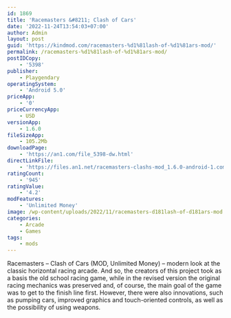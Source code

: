 ```yaml
---
id: 1869
title: 'Racemasters &#8211; Сlash of Сars'
date: '2022-11-24T13:54:03+07:00'
author: Admin
layout: post
guid: 'https://kindmod.com/racemasters-%d1%81lash-of-%d1%81ars-mod/'
permalink: /racemasters-%d1%81lash-of-%d1%81ars-mod/
postIDCopy:
    - '5398'
publisher:
    - Playgendary
operatingSystem:
    - 'Android 5.0'
priceApp:
    - '0'
priceCurrencyApp:
    - USD
versionApp:
    - 1.6.0
fileSizeApp:
    - 105.2Mb
downloadPage:
    - 'https://an1.com/file_5398-dw.html'
directLinkFile:
    - 'https://files.an1.net/racemasters-clashs-mod_1.6.0-android-1.com.apk'
ratingCount:
    - '945'
ratingValue:
    - '4.2'
modFeatures:
    - 'Unlimited Money'
image: /wp-content/uploads/2022/11/racemasters-d181lash-of-d181ars-mod.png
categories:
    - Arcade
    - Games
tags:
    - mods
---
```


Racemasters – Сlash of Сars (MOD, Unlimited Money) – modern look at the classic horizontal racing arcade. And so, the creators of this project took as a basis the old school racing game, while in the revised version the original racing mechanics was preserved and, of course, the main goal of the game was to get to the finish line first. However, there were also innovations, such as pumping cars, improved graphics and touch-oriented controls, as well as the possibility of using weapons.